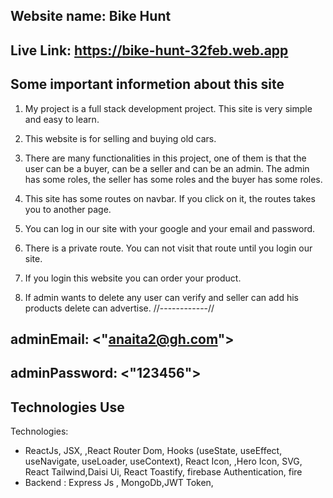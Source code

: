 ## Website name: Bike Hunt
## Live Link:  https://bike-hunt-32feb.web.app


## Some important informetion about this site

1. My project is a full stack development project. This site is very simple and easy to learn.

2. This website is for selling and buying old cars.

3. There are many functionalities in this project, one of them is that the user can be a buyer, can be a seller and can be an admin. The admin has some roles, the seller has some roles and the buyer has some roles.

4. This site has some routes on navbar. If you click on it, the routes takes you to another page.

5. You can log in our site with your google and your email and password.

6. There is a private route. You can not visit that route until you login our site.

7. If you login this website you can order your product.

8. If admin wants to delete any user can verify and seller can add his products delete can advertise.
 //------------//
 ## adminEmail: <"anaita2@gh.com">
## adminPassword: <"123456">


## Technologies Use

Technologies:
 * ReactJs, JSX, ,React Router Dom,  Hooks (useState, useEffect, useNavigate, useLoader, useContext), React Icon, ,Hero Icon, SVG, React Tailwind,Daisi Ui,  React Toastify, firebase Authentication, fire
* Backend :
    Express Js , MongoDb,JWT Token, 


